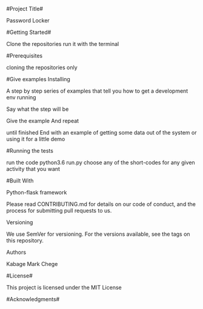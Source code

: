 #Project Title#

Password Locker

#Getting Started#

Clone the repositories
run it with the terminal

#Prerequisites

cloning the repositories only

#Give examples
Installing

A step by step series of examples that tell you how to get a development env running

Say what the step will be

Give the example
And repeat

until finished
End with an example of getting some data out of the system or using it for a little demo

#Running the tests

run the code python3.6 run.py
choose any of the short-codes for any given activity that you want  

#Built With

Python-flask framework

Please read CONTRIBUTING.md for details on our code of conduct, and the process for submitting pull requests to us.

Versioning

We use SemVer for versioning. For the versions available, see the tags on this repository.

Authors

Kabage Mark Chege

#License#

This project is licensed under the MIT License 

#Acknowledgments#

